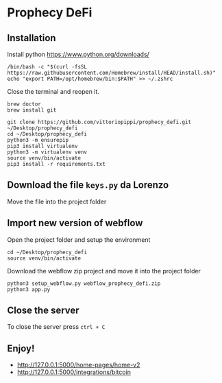 # Prophecy DeFi

## Installation
Install python https://www.python.org/downloads/
```
/bin/bash -c "$(curl -fsSL https://raw.githubusercontent.com/Homebrew/install/HEAD/install.sh)"
echo "export PATH=/opt/homebrew/bin:$PATH" >> ~/.zshrc
```
Close the terminal and reopen it.
```
brew doctor
brew install git
```

```
git clone https://github.com/vittoriopippi/prophecy_defi.git ~/Desktop/prophecy_defi
cd ~/Desktop/prophecy_defi
python3 -m ensurepip
pip3 install virtualenv
python3 -m virtualenv venv
source venv/bin/activate
pip3 install -r requirements.txt
```

## Download the file `keys.py` da Lorenzo
Move the file into the project folder

## Import new version of webflow
Open the project folder and setup the environment
```
cd ~/Desktop/prophecy_defi
source venv/bin/activate
```
Download the webflow zip project and move it into the project folder
```
python3 setup_webflow.py webflow_prophecy_defi.zip
python3 app.py
```

## Close the server
To close the server press `ctrl + C`

## Enjoy!
 - http://127.0.0.1:5000/home-pages/home-v2
 - http://127.0.0.1:5000/integrations/bitcoin
